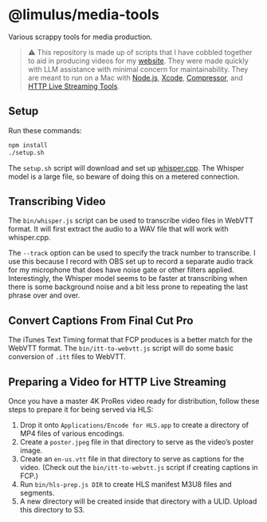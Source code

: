 # @limulus/media-tools

Various scrappy tools for media production.

> :warning: This repository is made up of scripts that I have cobbled together to aid in
> producing videos for my [website]. They were made quickly with LLM assistance with minimal
> concern for maintainability. They are meant to run on a Mac with [Node.js], [Xcode],
> [Compressor], and [HTTP Live Streaming Tools].

[website]: https://limulus.net/
[node.js]: https://nodejs.org/
[xcode]: https://developer.apple.com/xcode/
[compressor]: https://www.apple.com/final-cut-pro/compressor/
[http live streaming tools]: https://developer.apple.com/documentation/http-live-streaming/using-apple-s-http-live-streaming-hls-tools

## Setup

Run these commands:

```bash
npm install
./setup.sh
```

The `setup.sh` script will download and set up [whisper.cpp]. The Whisper model is a large
file, so beware of doing this on a metered connection.

[whisper.cpp]: https://github.com/ggerganov/whisper.cpp

## Transcribing Video

The `bin/whisper.js` script can be used to transcribe video files in WebVTT format. It will
first extract the audio to a WAV file that will work with whisper.cpp.

The `--track` option can be used to specify the track number to transcribe. I use this
because I record with OBS set up to record a separate audio track for my microphone that
does have noise gate or other filters applied. Interestingly, the Whisper model seems to be
faster at transcribing when there is some background noise and a bit less prone to repeating
the last phrase over and over.

## Convert Captions From Final Cut Pro

The iTunes Text Timing format that FCP produces is a better match for the WebVTT format. The
`bin/itt-to-webvtt.js` script will do some basic conversion of `.itt` files to WebVTT.

## Preparing a Video for HTTP Live Streaming

Once you have a master 4K ProRes video ready for distribution, follow these steps to prepare
it for being served via HLS:

1. Drop it onto `Applications/Encode for HLS.app` to create a directory of MP4 files of
   various encodings.
2. Create a `poster.jpeg` file in that directory to serve as the video’s poster image.
3. Create an `en-us.vtt` file in that directory to serve as captions for the video. (Check
   out the `bin/itt-to-webvtt.js` script if creating captions in FCP.)
4. Run `bin/hls-prep.js DIR` to create HLS manifest M3U8 files and segments.
5. A new directory will be created inside that directory with a ULID. Upload this
   directory to S3.
